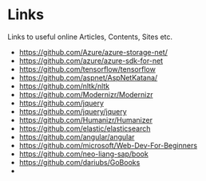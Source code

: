 # Links
Links to useful online Articles, Contents, Sites etc.  

* https://github.com/Azure/azure-storage-net/
* https://github.com/azure/azure-sdk-for-net
* https://github.com/tensorflow/tensorflow
* https://github.com/aspnet/AspNetKatana/
* https://github.com/nltk/nltk
* https://github.com/Modernizr/Modernizr
* https://github.com/jquery
* https://github.com/jquery/jquery
* https://github.com/Humanizr/Humanizer
* https://github.com/elastic/elasticsearch
* https://github.com/angular/angular
* https://github.com/microsoft/Web-Dev-For-Beginners
* https://github.com/neo-liang-sap/book
* https://github.com/dariubs/GoBooks
* 
